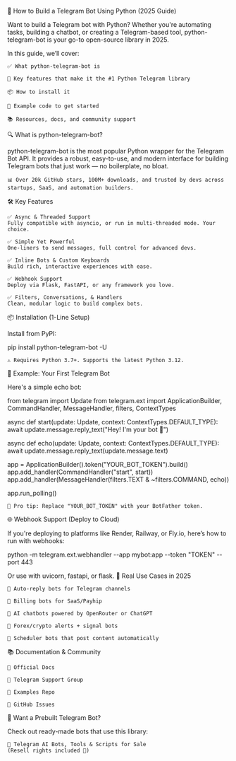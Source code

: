 🧠 How to Build a Telegram Bot Using Python (2025 Guide)

Want to build a Telegram bot with Python? Whether you're automating tasks, building a chatbot, or creating a Telegram-based tool, python-telegram-bot is your go-to open-source library in 2025.

In this guide, we’ll cover:

    ✅ What python-telegram-bot is

    🚀 Key features that make it the #1 Python Telegram library

    📦 How to install it

    🧪 Example code to get started

    📚 Resources, docs, and community support

🔍 What is python-telegram-bot?

python-telegram-bot is the most popular Python wrapper for the Telegram Bot API. It provides a robust, easy-to-use, and modern interface for building Telegram bots that just work — no boilerplate, no bloat.

    📊 Over 20k GitHub stars, 100M+ downloads, and trusted by devs across startups, SaaS, and automation builders.

🛠️ Key Features

    ✅ Async & Threaded Support
    Fully compatible with asyncio, or run in multi-threaded mode. Your choice.

    ✅ Simple Yet Powerful
    One-liners to send messages, full control for advanced devs.

    ✅ Inline Bots & Custom Keyboards
    Build rich, interactive experiences with ease.

    ✅ Webhook Support
    Deploy via Flask, FastAPI, or any framework you love.

    ✅ Filters, Conversations, & Handlers
    Clean, modular logic to build complex bots.

📦 Installation (1-Line Setup)

Install from PyPI:

pip install python-telegram-bot -U

    ⚠️ Requires Python 3.7+. Supports the latest Python 3.12.

🧪 Example: Your First Telegram Bot

Here's a simple echo bot:

from telegram import Update
from telegram.ext import ApplicationBuilder, CommandHandler, MessageHandler, filters, ContextTypes

async def start(update: Update, context: ContextTypes.DEFAULT_TYPE):
    await update.message.reply_text("Hey! I'm your bot 🤖")

async def echo(update: Update, context: ContextTypes.DEFAULT_TYPE):
    await update.message.reply_text(update.message.text)

app = ApplicationBuilder().token("YOUR_BOT_TOKEN").build()
app.add_handler(CommandHandler("start", start))
app.add_handler(MessageHandler(filters.TEXT & ~filters.COMMAND, echo))

app.run_polling()

    🧠 Pro tip: Replace "YOUR_BOT_TOKEN" with your BotFather token.

🌐 Webhook Support (Deploy to Cloud)

If you're deploying to platforms like Render, Railway, or Fly.io, here’s how to run with webhooks:

python -m telegram.ext.webhandler --app mybot:app --token "TOKEN" --port 443

Or use with uvicorn, fastapi, or flask.
🔌 Real Use Cases in 2025

    📡 Auto-reply bots for Telegram channels

    🧾 Billing bots for SaaS/Payhip

    🧠 AI chatbots powered by OpenRouter or ChatGPT

    🧠 Forex/crypto alerts + signal bots

    📅 Scheduler bots that post content automatically

📚 Documentation & Community

    📘 Official Docs

    💬 Telegram Support Group

    🧠 Examples Repo

    🧪 GitHub Issues

🤖 Want a Prebuilt Telegram Bot?

Check out ready-made bots that use this library:

    🔗 Telegram AI Bots, Tools & Scripts for Sale
    (Resell rights included 💸)
